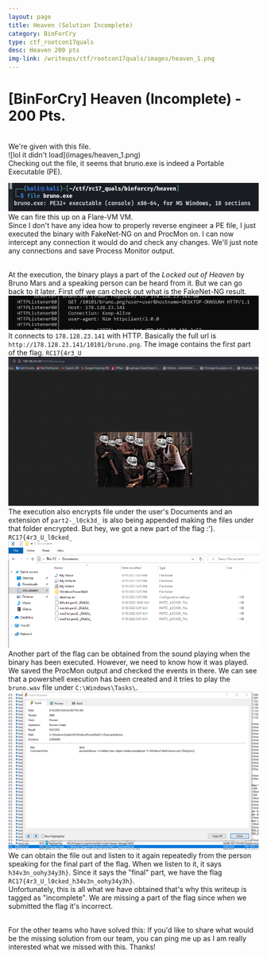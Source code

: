 ```yaml
---
layout: page
title: Heaven (Solution Incomplete)
category: BinForCry
type: ctf_rootcon17quals
desc: Heaven 200 pts
img-link: /writeups/ctf/rootcon17quals/images/heaven_1.png
---
```



# [BinForCry] Heaven (Incomplete) - 200 Pts.
<br />
We're given with this file.<br />
![lol it didn't load](images/heaven_1.png)<br />
Checking out the file, it seems that bruno.exe is indeed a Portable Executable (PE).
<br />

![lol it didn't load](images/heaven_2.png)
<br />We can fire this up on a Flare-VM VM.
<br />Since I don't have any idea how to properly reverse engineer a PE file, I just executed the binary with FakeNet-NG on and ProcMon on. I can now intercept any connection it would do and check any changes. We'll just note any connections and save Process Monitor output.

<br />At the execution, the binary plays a part of the _Locked out of Heaven_ by Bruno Mars and a speaking person can be heard from it. But we can go back to it later. First off we can check out what is the FakeNet-NG result. 
<br />![lol it didn't load](images/heaven_3.png)
<br />It connects to `178.128.23.141` with HTTP. Basically the full url is `http://178.128.23.141/10101/bruno.png`. The image contains the first part of the flag. `RC17{4r3_U`
<br />![lol it didn't load](images/heaven_4.png)
<br />The execution also encrypts file under the user's Documents and an extension of `part2-_l0ck3d_` is also being appended making the files under that folder encrypted. But hey, we got a new part of the flag :'). `RC17{4r3_U_l0cked_`
<br />![lol it didn't load](images/heaven_5.png)
<br />Another part of the flag can be obtained from the sound playing when the binary has been executed. However, we need to know how it was played. We saved the ProcMon output and checked the events in there. We can see that a powershell execution has been created and it tries to play the `bruno.wav` file under `C:\Windows\Tasks\`.
<br />![lol it didn't load](images/heaven_6.png)
<br />We can obtain the file out and listen to it again repeatedly from the person speaking for the final part of the flag. When we listen to it, it says `h34v3n_oohy34y3h}`. Since it says the "final" part, we have the flag `RC17{4r3_U_l0cked_h34v3n_oohy34y3h}`.
<br />Unfortunately, this is all what we have obtained that's why this writeup is tagged as "incomplete". We are missing a part of the flag since when we submitted the flag it's incorrect. 

<br />For the other teams who have solved this: If you'd like to share what would be the missing solution from our team, you can ping me up as I am really interested what we missed with this. Thanks!
